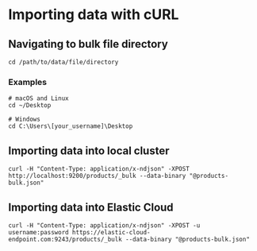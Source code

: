 # Importing data with cURL

## Navigating to bulk file directory

```
cd /path/to/data/file/directory
```

### Examples
```
# macOS and Linux
cd ~/Desktop

# Windows
cd C:\Users\[your_username]\Desktop
```

## Importing data into local cluster

```
curl -H "Content-Type: application/x-ndjson" -XPOST http://localhost:9200/products/_bulk --data-binary "@products-bulk.json"
```

## Importing data into Elastic Cloud 
```
curl -H "Content-Type: application/x-ndjson" -XPOST -u username:password https://elastic-cloud-endpoint.com:9243/products/_bulk --data-binary "@products-bulk.json"
```